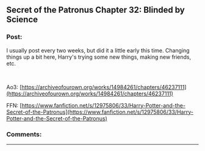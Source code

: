 ## Secret of the Patronus Chapter 32: Blinded by Science

### Post:

I usually post every two weeks, but did it a little early this time. Changing things up a bit here, Harry's trying some new things, making new friends, etc.

&#x200B;

Ao3: [https://archiveofourown.org/works/14984261/chapters/46237111](https://archiveofourown.org/works/14984261/chapters/46237111)

FFN: [https://www.fanfiction.net/s/12975806/33/Harry-Potter-and-the-Secret-of-the-Patronus](https://www.fanfiction.net/s/12975806/33/Harry-Potter-and-the-Secret-of-the-Patronus)

### Comments:

---

